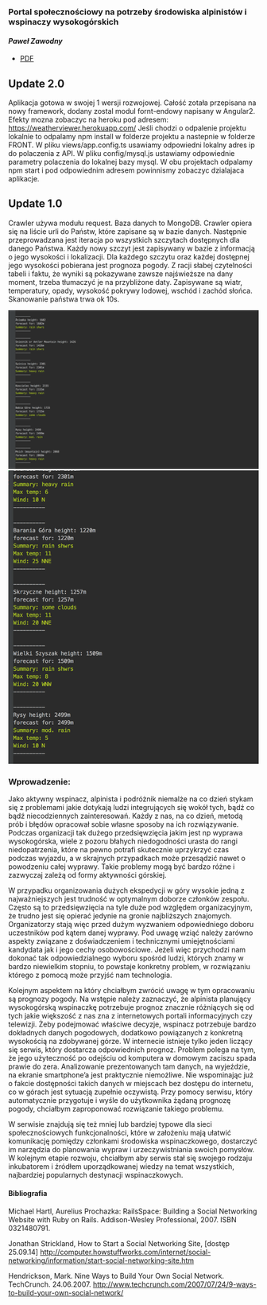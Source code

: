 ### Portal społecznościowy na potrzeby środowiska alpinistów i wspinaczy wysokogórskich
#### *Paweł Zawodny*

* [PDF](https://github.com/pawelzawodny/Praca-Magisterska/blob/master/Mgr.pdf)

## Update 2.0
Aplikacja gotowa w swojej 1 wersji rozwojowej.
Całość zotała przepisana na nowy framework, dodany zostal modul fornt-endowy napisany w Angular2.
Efekty mozna zobaczyc na heroku pod adresem: https://weatherviewer.herokuapp.com/
Jeśli chodzi o odpalenie projektu lokalnie to odpalamy npm install w folderze projektu a nastepnie w folderze FRONT.
W pliku views/app.config.ts usawiamy odpowiedni lokalny adres ip do polaczenia z API.
W pliku config/mysql.js ustawiamy odpowiednie parametry polaczenia do lokalnej bazy mysql.
W obu projektach odpalamy npm start i pod odpowiednim adresem powinnismy zobaczyc dzialajaca aplikacje.

## Update 1.0

Crawler używa modułu request.
Baza danych to MongoDB.
Crawler opiera się na liście urli do Państw, które zapisane są w bazie danych.
Następnie przeprowadzana jest iteracja po wszystkich szczytach dostępnych dla danego Państwa.
Każdy nowy szczyt jest zapisywany w bazie z informacją o jego wysokości i lokalizacji.
Dla każdego szczytu oraz każdej dostępnej jego wysokości pobierana jest prognoza pogody.
Z racji słabej czytelności tabeli i faktu, że wyniki są pokazywane zawsze najświeższe na dany moment, trzeba tłumaczyć je na przybliżone daty.
Zapisywane są wiatr, temperatury, opady, wysokość pokrywy lodowej, wschód i zachód słońca.
Skanowanie państwa trwa ok 10s.

![](screen1.png)
![](screen2.png)

### Wprowadzenie:

Jako aktywny wspinacz, alpinista i podróżnik niemalże na co dzień stykam się z problemami jakie dotykają ludzi integrujących się wokół tych, bądź co bądź niecodziennych zainteresowań.
Każdy z nas, na co dzień, metodą prób i błędów opracował sobie własne sposoby na ich rozwiązywanie.
Podczas organizacji tak dużego przedsięwzięcia jakim jest np wyprawa wysokogórska, wiele z pozoru błahych niedogodności urasta do rangi niedopatrzenia, które na pewno potrafi skutecznie uprzykrzyć czas podczas wyjazdu, a w skrajnych przypadkach może przesądzić nawet o powodzeniu całej wyprawy.
Takie problemy mogą być bardzo różne i zazwyczaj zależą od formy aktywności górskiej.

W przypadku organizowania dużych ekspedycji w góry wysokie jedną z najważniejszych jest trudność w optymalnym doborze członków zespołu. Często są to przedsięwzięcia na tyle duże pod względem organizacyjnym, że trudno jest się opierać jedynie na gronie najbliższych znajomych.
Organizatorzy stają więc przed dużym wyzwaniem odpowiedniego doboru uczestników pod kątem danej wyprawy. Pod uwagę wziąć należy zarówno aspekty związane z doświadczeniem i technicznymi umiejętnościami kandydata jak i jego cechy osobowościowe.
Jeżeli więc przychodzi nam dokonać tak odpowiedzialnego wyboru spośród ludzi, których znamy w bardzo niewielkim stopniu, to powstaje konkretny problem, w rozwiązaniu którego z pomocą może przyjść nam technologia.

Kolejnym aspektem na który chciałbym zwrócić uwagę w tym opracowaniu są prognozy pogody.
Na wstępie należy zaznaczyć, że alpinista planujący wysokogórską wspinaczkę potrzebuje prognoz znacznie różniących się od tych jakie większość z nas zna z internetowych portali informacyjnych czy telewizji. Żeby podejmować właściwe decyzje, wspinacz potrzebuje bardzo dokładnych danych pogodowych, dodatkowo powiązanych z konkretną wysokością na zdobywanej górze. W internecie istnieje tylko jeden liczący się serwis, który dostarcza odpowiednich prognoz.
Problem polega na tym, że jego użyteczność po odejściu od komputera w domowym zaciszu spada prawie do zera. Analizowanie prezentowanych tam danych, na wyjeździe, na ekranie smartphone’a jest praktycznie niemożliwe. Nie wspominając już o fakcie dostępności takich danych w miejscach bez dostępu do internetu, co w górach jest sytuacją zupełnie oczywistą.
Przy pomocy serwisu, który automatycznie przygotuje i wyśle do użytkownika żądaną prognozę pogody, chciałbym zaproponować rozwiązanie takiego problemu.

W serwisie znajdują się też mniej lub bardziej typowe dla sieci społecznościowych funkcjonalności, które w założeniu mają ułatwić komunikację pomiędzy członkami środowiska wspinaczkowego, dostarczyć im narzędzia do planowania wypraw i urzeczywistniania swoich pomysłów.
W kolejnym etapie rozwoju, chciałbym aby serwis stał się swojego rodzaju inkubatorem i źródłem uporządkowanej wiedzy na temat wszystkich, najbardziej popularnych destynacji wspinaczkowych.


#### Bibliografia

Michael Hartl, Aurelius Prochazka: RailsSpace: Building a Social Networking Website with Ruby on Rails. Addison-Wesley Professional, 2007. ISBN 0321480791.

Jonathan Strickland, How to Start a Social Networking Site, [dostęp 25.09.14]
http://computer.howstuffworks.com/internet/social-networking/information/start-social-networking-site.htm

Hendrickson, Mark. Nine Ways to Build Your Own Social Network. TechCrunch. 24.06.2007.
http://www.techcrunch.com/2007/07/24/9-ways-to-build-your-own-social-network/
